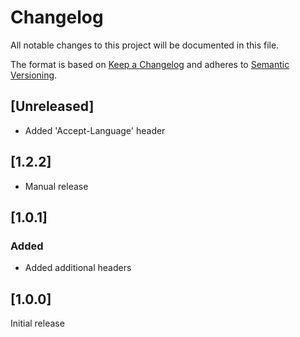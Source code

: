 # Changelog

All notable changes to this project will be documented in this file.

The format is based on [Keep a Changelog](http://keepachangelog.com/en/1.0.0/)
and adheres to [Semantic Versioning](http://semver.org/spec/v2.0.0.html).

## [Unreleased]

- Added 'Accept-Language' header

## [1.2.2]

- Manual release

## [1.0.1]

### Added

- Added additional headers

## [1.0.0]

Initial release
